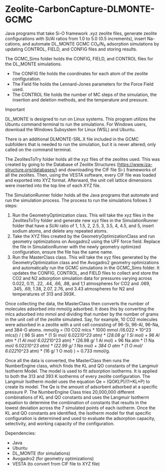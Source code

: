 # Zeolite-CarbonCapture-DLMONTE-GCMC
Java programs that take Si-O framework .xyz zeolite files, generate zeolite configurations with Si/Al ratios from 1.0 to 5.0 (0.5 increments), insert Na-cations, and automate DL_MONTE GCMC CO₂/N₂ adsorption simulations by updating CONTROL, FIELD, and CONFIG files and storing results.

The GCMC_Sims folder holds the CONFIG, FIELD, and CONTROL files for the DL_MONTE simulations. 
- The CONFIG file holds the coordinates for each atom of the zeolite configuration. 
- The Field file holds the Lennard-Jones parameters for the Force Field used. 
- The CONTROL file holds the number of MC steps of the simulation, the insertion and deletion methods, and the temperature and pressure.

> [!IMPORTANT]
> DL_MONTE is designed to run on Linux systems. This program utilizes the Ubuntu command terminal to run the simulations. For Windows users, download the Windows Subsystem for Linux (WSL) and Ubuntu. 

There is an additional DLMONTE-SRL.X file included in the GCMC subfolders that is needed to run the simulation, but it is never altered; only called on the command terminal.

The ZeolitesToTry folder holds all the xyz files of the zeolites used. This was created by going to the Database of Zeolite Structures (https://www.iza-structure.org/databases/) and downloading the CIF file Si-) frameworks of all the zeolites. Then, using the VESTA software, every CIF file was loaded and exported into XYZ format. Afterward, the unit cell lattice dimensions were inserted into the top line of each XYZ file. 

The SimulationRunner folder holds all the Java programs that automate and run the simulation process. The process to run the simulations follows 3 steps:
1. Run the GeometryOptimization class. This will take the xyz files in the ZeolitesToTry folder and generate new xyz files in the SimulationRunner folder that have a Si/Al ratio of 1, 1.5, 2, 2.5, 3, 3.5, 4, 4.5, and 5, insert sodium atoms, and delete any repeated atoms.
2. Take the XYZ files created by the GeometryOptimizationClass and run geometry optimizations on Avogadro2 using the UFF force field. Replace the file in SimulationRunner with the newly geometry optimized configuration, ensure the file has the same name.
3. Run the MasterClass class. This will take the xyz files generated by the GeometryOptimization class and the Avogadro2 geometry optimizations and automatically run the GCMC simulations in the GCMC_Sims folder. It updates the CONFIG, CONTROL, and FIELD files to collect and store the CO2 and N2 adsorption simulation data for pressures varying across 0.022, 0.11, .22, .44, .66, .88, and 1,1 atmospheres for CO2 and .069, .345, .69, 1.38, 2.07, 2.76, and 3.43 atmospheres for N2 and temperatures of 313 and 393K.
  
Once collecting the data, the MasterClass then converts the number of molecules adsorbed into mmol/g adsorbed. It does this by converting the mlcs adsorbed into mmol and dividing that number by the number of grams in the unit cell of the zeolite simulated. 
Say, for example, 10 CO2 molecules were adsorbed in a zeolite with a unit cell consisting of 96-Si, 96-Al, 96-Na, and 384-O atoms. 
mmol/g = (10 CO2 mlcs * 1000 mmol /(6.022 * 10^23 mlcs)) / 
( 96 Si atm * (1 Si mol/ 6.022*10^23 atm) * (28.08 g/ 1 Si mol) + 96 Al atm * (1 Al mol/ 6.022*10^23 atm) * (26.98 g/ 1 Al mol) + 
96 Na atm * (1 Na mol/ 6.022*10^23 atm) * (22.99 g/ 1 Na mol) + 384 O atm * (1 O mol/ 6.022*10^23 atm) * (16 g/ 1 O mol) )
= 0.733 mmol/g.

Once all the data is converted, the MasterClass then runs the NumberEngine class, which finds the KL and QO constants of the Langmuir Isotherm Model. The model is used to fit adsorption isotherms. It is applied to both the 313 and 393 K isotherms of every zeolite configuration. The Langmuir Isotherm model uses the equation Qe = (QO*KL*P)/(1+KL*P) to create its model. The Qe is the amount of adsorbent adsorbed at a specific pressure P. The NumberEngine Class tries 20,000,000 different combinations of KL and QO constants and uses the Langmuir Isotherm equation to determine the combination of constants that results in the lowest deviation across the 7 simulated points of each isotherm. Once the KL and QO constants are identified, the Isotherm model for that specific configuration is determined and used to evaluate the adsorption capacity, selectivity, and working capacity of the configuration. 

Dependencies:
 - Java
 - Ubuntu
 - DL_MONTE (for simulations)
 - Avogadro2 (for geometry optimizations)
 - VESTA (to convert from CIF file to XYZ file)
